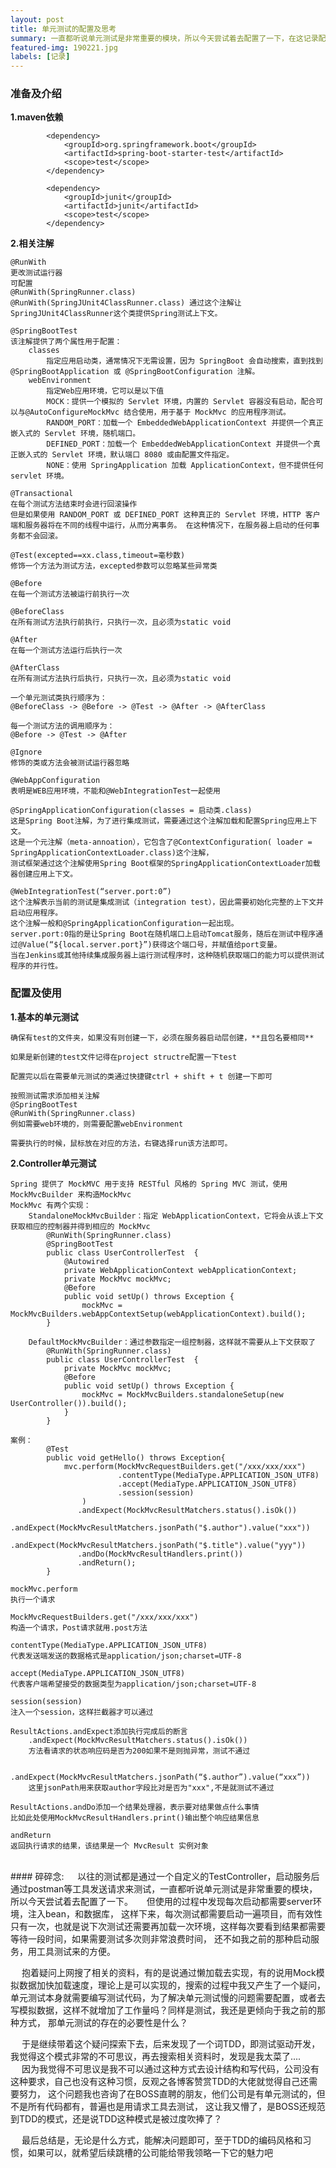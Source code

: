 ```yaml
---
layout: post
title: 单元测试的配置及思考
summary: 一直都听说单元测试是非常重要的模块，所以今天尝试着去配置了一下，在这记录配置相关介绍及后续带来的思考
featured-img: 190221.jpg
labels: [记录]
---
```


### 准备及介绍
**1.maven依赖**
```hgignore
        <dependency>
            <groupId>org.springframework.boot</groupId>
            <artifactId>spring-boot-starter-test</artifactId>
            <scope>test</scope>
        </dependency>

        <dependency>
            <groupId>junit</groupId>
            <artifactId>junit</artifactId>
            <scope>test</scope>
        </dependency>
```

**2.相关注解**  
```hgignore
@RunWith  
更改测试运行器
可配置
@RunWith(SpringRunner.class)
@RunWith(SpringJUnit4ClassRunner.class) 通过这个注解让SpringJUnit4ClassRunner这个类提供Spring测试上下文。

@SpringBootTest  
该注解提供了两个属性用于配置：
    classes
        指定应用启动类，通常情况下无需设置，因为 SpringBoot 会自动搜索，直到找到 @SpringBootApplication 或 @SpringBootConfiguration 注解。
    webEnvironment
        指定Web应用环境，它可以是以下值
        MOCK：提供一个模拟的 Servlet 环境，内置的 Servlet 容器没有启动，配合可以与@AutoConfigureMockMvc 结合使用，用于基于 MockMvc 的应用程序测试。
        RANDOM_PORT：加载一个 EmbeddedWebApplicationContext 并提供一个真正嵌入式的 Servlet 环境，随机端口。
        DEFINED_PORT：加载一个 EmbeddedWebApplicationContext 并提供一个真正嵌入式的 Servlet 环境，默认端口 8080 或由配置文件指定。
        NONE：使用 SpringApplication 加载 ApplicationContext，但不提供任何 servlet 环境。
        
@Transactional  
在每个测试方法结束时会进行回滚操作
但是如果使用 RANDOM_PORT 或 DEFINED_PORT 这种真正的 Servlet 环境，HTTP 客户端和服务器将在不同的线程中运行，从而分离事务。 在这种情况下，在服务器上启动的任何事务都不会回滚。

@Test(excepted==xx.class,timeout=毫秒数)
修饰一个方法为测试方法，excepted参数可以忽略某些异常类

@Before	
在每一个测试方法被运行前执行一次

@BeforeClass
在所有测试方法执行前执行，只执行一次，且必须为static void

@After
在每一个测试方法运行后执行一次

@AfterClass
在所有测试方法执行后执行，只执行一次，且必须为static void

一个单元测试类执行顺序为：
@BeforeClass -> @Before -> @Test -> @After -> @AfterClass

每一个测试方法的调用顺序为：
@Before -> @Test -> @After

@Ignore	
修饰的类或方法会被测试运行器忽略

@WebAppConfiguration   
表明是WEB应用环境，不能和@WebIntegrationTest一起使用

@SpringApplicationConfiguration(classes = 启动类.class)  
这是Spring Boot注解，为了进行集成测试，需要通过这个注解加载和配置Spring应用上下文。
这是一个元注解（meta-annoation），它包含了@ContextConfiguration( loader = SpringApplicationContextLoader.class)这个注解，
测试框架通过这个注解使用Spring Boot框架的SpringApplicationContextLoader加载器创建应用上下文。

@WebIntegrationTest(“server.port:0”)  
这个注解表示当前的测试是集成测试（integration test），因此需要初始化完整的上下文并启动应用程序。
这个注解一般和@SpringApplicationConfiguration一起出现。
server.port:0指的是让Spring Boot在随机端口上启动Tomcat服务，随后在测试中程序通过@Value(“${local.server.port}”)获得这个端口号，并赋值给port变量。
当在Jenkins或其他持续集成服务器上运行测试程序时，这种随机获取端口的能力可以提供测试程序的并行性。

```

### 配置及使用
**1.基本的单元测试**
```hgignore
确保有test的文件夹，如果没有则创建一下，必须在服务器启动层创建，**且包名要相同**  

如果是新创建的test文件记得在project structre配置一下test

配置完以后在需要单元测试的类通过快捷键ctrl + shift + t 创建一下即可

按照测试需求添加相关注解  
@SpringBootTest  
@RunWith(SpringRunner.class)  
例如需要web环境的，则需要配置webEnvironment

需要执行的时候，鼠标放在对应的方法，右键选择run该方法即可。  
```

**2.Controller单元测试**
```hgignore
Spring 提供了 MockMVC 用于支持 RESTful 风格的 Spring MVC 测试，使用 MockMvcBuilder 来构造MockMvc   
MockMvc 有两个实现：
    StandaloneMockMvcBuilder：指定 WebApplicationContext，它将会从该上下文获取相应的控制器并得到相应的 MockMvc
        @RunWith(SpringRunner.class)
        @SpringBootTest
        public class UserControllerTest  {
            @Autowired
            private WebApplicationContext webApplicationContext;
            private MockMvc mockMvc;
            @Before
            public void setUp() throws Exception {
                mockMvc = MockMvcBuilders.webAppContextSetup(webApplicationContext).build();
        } 
        
    DefaultMockMvcBuilder：通过参数指定一组控制器，这样就不需要从上下文获取了
        @RunWith(SpringRunner.class)
        public class UserControllerTest  {
            private MockMvc mockMvc;
            @Before
            public void setUp() throws Exception {
                mockMvc = MockMvcBuilders.standaloneSetup(new UserController()).build();
            } 
        } 

案例：
        @Test
        public void getHello() throws Exception{
            mvc.perform(MockMvcRequestBuilders.get("/xxx/xxx/xxx")
                        .contentType(MediaType.APPLICATION_JSON_UTF8)
                        .accept(MediaType.APPLICATION_JSON_UTF8)
                        .session(session)
                )
               .andExpect(MockMvcResultMatchers.status().isOk())
               .andExpect(MockMvcResultMatchers.jsonPath("$.author").value("xxx"))
               .andExpect(MockMvcResultMatchers.jsonPath("$.title").value("yyy"))
               .andDo(MockMvcResultHandlers.print())
               .andReturn();
        }
        
mockMvc.perform  
执行一个请求

MockMvcRequestBuilders.get("/xxx/xxx/xxx")  
构造一个请求，Post请求就用.post方法

contentType(MediaType.APPLICATION_JSON_UTF8)  
代表发送端发送的数据格式是application/json;charset=UTF-8

accept(MediaType.APPLICATION_JSON_UTF8)  
代表客户端希望接受的数据类型为application/json;charset=UTF-8

session(session)  
注入一个session，这样拦截器才可以通过

ResultActions.andExpect添加执行完成后的断言
    .andExpect(MockMvcResultMatchers.status().isOk())  
    方法看请求的状态响应码是否为200如果不是则抛异常，测试不通过
    
    .andExpect(MockMvcResultMatchers.jsonPath(“$.author”).value(“xxx”))   
    这里jsonPath用来获取author字段比对是否为"xxx",不是就测试不通过
    
ResultActions.andDo添加一个结果处理器，表示要对结果做点什么事情  
比如此处使用MockMvcResultHandlers.print()输出整个响应结果信息

andReturn  
返回执行请求的结果，该结果是一个 MvcResult 实例对象
```



<br>
#### 碎碎念:
&emsp; 以往的测试都是通过一个自定义的TestController，启动服务后通过postman等工具发送请求来测试，一直都听说单元测试是非常重要的模块，所以今天尝试着去配置了一下。  
&emsp; 但使用的过程中发现每次启动都需要server环境，注入bean，和数据库，
这样下来，每次测试都需要启动一遍项目，而有效性只有一次，也就是说下次测试还需要再加载一次环境，这样每次要看到结果都需要等待一段时间，如果需要测试多次则非常浪费时间，
还不如我之前的那种启动服务，用工具测试来的方便。  

&emsp; 抱着疑问上网搜了相关的资料，有的是说通过懒加载去实现，有的说用Mock模拟数据加快加载速度，理论上是可以实现的，搜索的过程中我又产生了一个疑问，
单元测试本身就需要编写测试代码，为了解决单元测试慢的问题需要配置，或者去写模拟数据，这样不就增加了工作量吗？同样是测试，我还是更倾向于我之前的那种方式，
那单元测试的存在的必要性是什么？  

&emsp; 于是继续带着这个疑问探索下去，后来发现了一个词TDD，即测试驱动开发，我觉得这个模式非常的不可思议，再去搜索相关资料时，发现是我太菜了....  
&emsp; 因为我觉得不可思议是我不可以通过这种方式去设计结构和写代码，公司没有这种要求，自己也没有这种习惯，反观之各博客赞赏TDD的大佬就觉得自己还需要努力，
这个问题我也咨询了在BOSS直聘的朋友，他们公司是有单元测试的，但不是所有代码都有，普遍也是用请求工具去测试，
这让我又懵了，是BOSS还规范到TDD的模式，还是说TDD这种模式是被过度吹捧了？

&emsp; 最后总结是，无论是什么方式，能解决问题即可，至于TDD的编码风格和习惯，如果可以，就希望后续跳槽的公司能给带我领略一下它的魅力吧



